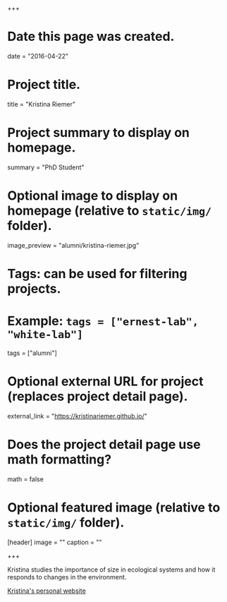 +++
# Date this page was created.
date = "2016-04-22"

# Project title.
title = "Kristina Riemer"

# Project summary to display on homepage.
summary = "PhD Student"

# Optional image to display on homepage (relative to `static/img/` folder).
image_preview = "alumni/kristina-riemer.jpg"

# Tags: can be used for filtering projects.
# Example: `tags = ["ernest-lab", "white-lab"]`
tags = ["alumni"]

# Optional external URL for project (replaces project detail page).
external_link = "https://kristinariemer.github.io/"

# Does the project detail page use math formatting?
math = false

# Optional featured image (relative to `static/img/` folder).
[header]
image = ""
caption = ""

+++

Kristina studies the importance of size in ecological systems and how it responds to changes in the environment. 

[Kristina's personal website](https://kristinariemer.github.io/)
